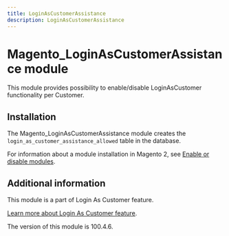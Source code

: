 ```yaml
---
title: LoginAsCustomerAssistance
description: LoginAsCustomerAssistance
---
```


# Magento_LoginAsCustomerAssistance module

This module provides possibility to enable/disable LoginAsCustomer functionality per Customer.

## Installation

The Magento_LoginAsCustomerAssistance module creates the `login_as_customer_assistance_allowed` table in the database.

For information about a module installation in Magento 2, see [Enable or disable modules](https://experienceleague.adobe.com/docs/commerce-operations/installation-guide/tutorials/manage-modules.html).

## Additional information

This module is a part of Login As Customer feature.

[Learn more about Login As Customer feature](https://experienceleague.adobe.com/docs/commerce-admin/customers/customer-accounts/manage/login-as-customer.html).

<InlineAlert slots="text" />
The version of this module is 100.4.6.
